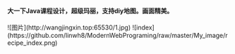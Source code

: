 <h4>
 大一下Java课程设计，超级玛丽，支持diy地图。画面精美。
</h4>
 ![图片](http://wangjingxin.top:65530/1.jpg)
 ![index](https://github.com/linwh8/ModernWebPrograming/raw/master/My_image/recipe_index.png)
